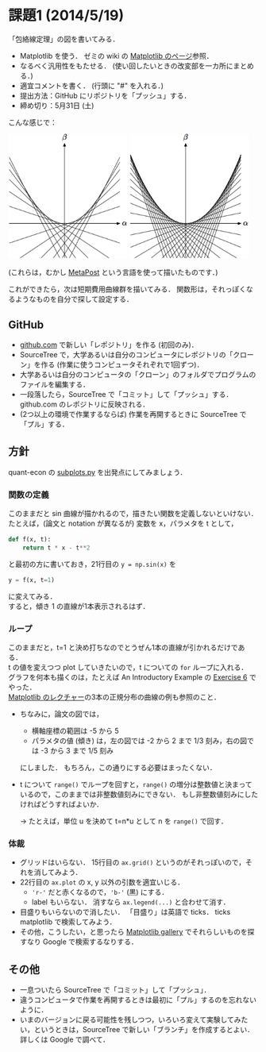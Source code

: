 課題1 (2014/5/19)
=========

「包絡線定理」の図を書いてみる．

* Matplotlib を使う．
  ゼミの wiki の [Matplotlib のページ](http://oyamazemi.wiki.fc2.com/wiki/Matplotlib)参照．
* なるべく汎用性をもたせる．
  (使い回したいときの改変部を一カ所にまとめる．)
* 適宜コメントを書く．
  (行頭に "#" を入れる．)
* 提出方法：GitHub にリポジトリを「プッシュ」する．
* 締め切り：5月31日 (土)

こんな感じで：

<img src="envelope-mp1.png" alt="envelope1" width="240"/>
<img src="envelope-mp2.png" alt="envelope2" width="240"/>

(これらは，むかし [MetaPost](http://oku.edu.mie-u.ac.jp/~okumura/texwiki/?MetaPost)
という言語を使って描いたものです．)

これができたら，次は短期費用曲線群を描いてみる．
関数形は，それっぽくなるようなものを自分で探して設定する．

## GitHub

* [github.com](https://github.com) で新しい「レポジトリ」を作る (初回のみ)．
* SourceTree で，大学あるいは自分のコンピュータにレポジトリの「クローン」を作る (作業に使うコンピュータそれぞれで1回ずつ)．
* 大学あるいは自分のコンピュータの「クローン」のフォルダでプログラムのファイルを編集する．
* 一段落したら，SourceTree で「コミット」して「プッシュ」する．
  github.com のレポジトリに反映される．
* (2つ以上の環境で作業するならば) 作業を再開するときに SourceTree で「プル」する．

## 方針

quant-econ の
[subplots.py](https://github.com/OyamaZemi2014/quant-econ/blob/master/programs/subplots.py)
を出発点にしてみましょう．

### 関数の定義
このままだと sin 曲線が描かれるので，描きたい関数を定義しないといけない．  
たとえば，(論文と notation が異なるが) 変数を x，パラメタを t として，
```python
def f(x, t):
    return t * x - t**2
```
と最初の方に書いておき，21行目の `y = np.sin(x)` を
```python
y = f(x, t=1)
```
に変えてみる．  
すると，傾き 1 の直線が1本表示されるはず．

### ループ
このままだと，t=1 と決め打ちなのでとうぜん1本の直線が引かれるだけである．  
t の値を変えつつ plot していきたいので，t についての `for` ループに入れる．  
グラフを何本も描くのは，たとえば An Introductory Example の
[Exercise 6](http://quant-econ.net/python_by_example.html#exercise-6) でやった．  
[Matplotlib のレクチャー](http://quant-econ.net/matplotlib.html)の3本の正規分布の曲線の例も参照のこと．

* ちなみに，論文の図では，
  * 横軸座標の範囲は -5 から 5
  * パラメタの値 (傾き) は，左の図では -2 から 2 まで 1/3 刻み，右の図では
    -3 から 3 まで 1/5 刻み

  にしました．
  もちろん，この通りにする必要はまったくない．
* t について `range()` でループを回すと，`range()`
  の増分は整数値と決まっているので，このままでは非整数値刻みにできない．
  もし非整数値刻みにしたければどうすればよいか．

  → たとえば，単位 u を決めて t=n*u として n を `range()` で回す．

### 体裁
* グリッドはいらない．
  15行目の `ax.grid()` というのがそれっぽいので，それを消してみよう．
* 22行目の `ax.plot` の x, y 以外の引数を適宜いじる．
  * `'r-'` だと赤くなるので，`'b-'` (黒) にする．
  * label もいらない．
    消すなら `ax.legend(...)` と合わせて消す．
* 目盛りもいらないので消したい．
  「目盛り」は英語で ticks．
  ticks matplotlib で検索してみよう．
* その他，こうしたい，と思ったら [Matplotlib gallery](http://matplotlib.org/gallery.html) でそれらしいものを探すなり Google で検索するなりする．

## その他
* 一息ついたら SourceTree で「コミット」して「プッシュ」．
* 違うコンピュータで作業を再開するときは最初に「プル」するのを忘れないように．
* いまのバージョンに戻る可能性を残しつつ，いろいろ変えて実験してみたい，というときは，SourceTree で新しい「ブランチ」を作成するとよい．
  詳しくは Google で調べて．
